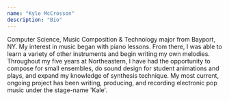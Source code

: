```yaml
---
name: "Kyle McCrosson"
description: "Bio"
---
```


Computer Science, Music Composition & Technology major from 
Bayport, NY. My interest in music began with piano lessons. From there, I was 
able to learn a variety of other instruments and begin writing my own 
melodies. Throughout my five years at Northeastern, I have had the opportunity 
to compose for small ensembles, do sound design for student animations and 
plays, and expand my knowledge  of synthesis technique. My most current, 
ongoing project has been writing, producing, and recording electronic pop 
music under the stage-name 'Kale'.